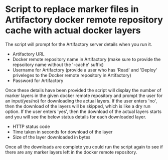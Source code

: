 Script to replace marker files in Artifactory docker remote repository cache with actual docker layers 
======================================================================================================

The script will prompt for the Artifactory server details when you run it.

- Artifactory URL
- Docker remote repository name in Artifactory (make sure to provide the repsoitory name without the '-cache' suffix)
- Username for Artifactory (provide a user who has 'Read' and 'Deploy' priveleges to the Docker remote repository in Artifactory)
- Password for Artifactory

Once these details have been provided the script will display the number of marker layers in the given docker remote repository and prompt the user for an input(yes/no) for downloading the actual layers. If the user enters 'no', then the download of the layers will be skipped, which is like a dry run option. If the user enters 'yes', then the download of the actual layers starts and you will see the below status details for each downloaded layer.

- HTTP status code
- Time taken in seconds for download of the layer
- Size of the layer downloaded in bytes

Once all the downloads are complete you could run the script again to see if there are any marker layers left in the docker remote repository.
